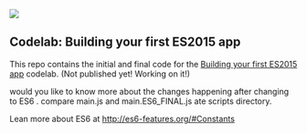 ![](https://cloud.githubusercontent.com/assets/110953/7877439/6a69d03e-0590-11e5-9fac-c614246606de.png)
## Codelab: Building your first ES2015 app

This repo contains the initial and final code for the [Building your first ES2015 app](http://www.code-labs.io/codelabs/chrome-es2015) codelab. (Not published yet! Working on it!)

would you like to know more about the changes happening after changing to ES6 .
compare main.js and main.ES6_FINAL.js ate scripts directory.

Lean more about ES6 at http://es6-features.org/#Constants
